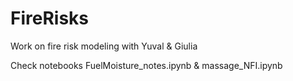 # FireRisks

Work on fire risk modeling with Yuval & Giulia

Check notebooks FuelMoisture_notes.ipynb & massage_NFI.ipynb
